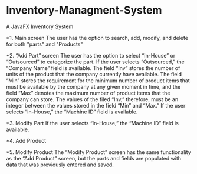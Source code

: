 # Inventory-Managment-System
A JavaFX Inventory System

*1. Main screen 
The user has the option to search, add, modify, and delete for both "parts" and "Products"

*2. “Add Part” screen
The user has the option to select “In-House” or “Outsourced” to categorize the part.  If the user selects “Outsourced,” the “Company Name” field is available.
The field “Inv” stores the number of units of the product that the company currently have available. The field “Min” stores the requirement for the minimum number of product items that must be available by the company at any given moment in time, and the field “Max” denotes the maximum number of product items that the company can store. The values of the filed “Inv,” therefore, must be an integer between the values stored in the field “Min” and “Max.” 
If the user selects “In-House,” the “Machine ID” field is available.

*3.  Modify Part
If the user selects “In-House,” the “Machine ID” field is available.

*4.  Add Product

*5. Modify Product
The “Modify Product” screen has the same functionality as the “Add Product” screen, but the parts and fields are populated with data that was previously entered and saved.  

